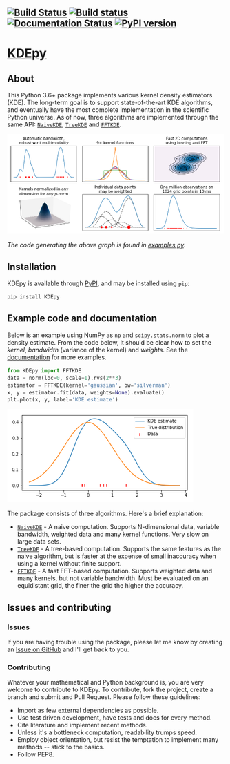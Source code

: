 [![Build Status](https://travis-ci.org/tommyod/KDEpy.svg?branch=master)](https://travis-ci.org/tommyod/KDEpy) [![Build status](https://ci.appveyor.com/api/projects/status/2esjgx50mf6x1g67?svg=true)](https://ci.appveyor.com/project/tommyod/kdepy) [![Documentation Status](https://readthedocs.org/projects/kdepy/badge/?version=latest)](http://kdepy.readthedocs.io/en/latest/?badge=latest) [![PyPI version](https://badge.fury.io/py/KDEpy.svg)](https://badge.fury.io/py/KDEpy)
---------

# [KDEpy](https://kdepy.readthedocs.io/en/latest/)

## About

This Python 3.6+ package implements various kernel density estimators (KDE).
The long-term goal is to support state-of-the-art KDE algorithms, and eventually have the most complete implementation in the scientific Python universe.
As of now, three algorithms are implemented through the same API: [`NaiveKDE`](https://kdepy.readthedocs.io/en/latest/API.html#naivekde), [`TreeKDE`](https://kdepy.readthedocs.io/en/latest/API.html#treekde) and [`FFTKDE`](https://kdepy.readthedocs.io/en/latest/API.html#fftkde).

![Plot](./docs/source/_static/img/showcase.png)

*The code generating the above graph is found in [examples.py](https://github.com/tommyod/KDEpy/blob/master/docs/source/examples.py).*

## Installation

KDEpy is available through [PyPI](https://pypi.org/project/KDEpy/), and may be installed using `pip`:

```bash
pip install KDEpy
```

## Example code and documentation

Below is an example using NumPy as `np` and `scipy.stats.norm` to plot a density estimate.
From the code below, it should be clear how to set the *kernel*, *bandwidth* (variance of the kernel) and *weights*.
See the [documentation](https://kdepy.readthedocs.io/en/latest/examples.html) for more examples.

```python
from KDEpy import FFTKDE
data = norm(loc=0, scale=1).rvs(2**3)
estimator = FFTKDE(kernel='gaussian', bw='silverman')
x, y = estimator.fit(data, weights=None).evaluate()
plt.plot(x, y, label='KDE estimate')
```
![Plot](./docs/source/_static/img/mwe.png)

The package consists of three algorithms. Here's a brief explanation:
- [`NaiveKDE`](https://kdepy.readthedocs.io/en/latest/API.html#naivekde) - A naive computation. Supports N-dimensional data, variable bandwidth, weighted data and many kernel functions. Very slow on large data sets.
- [`TreeKDE`](https://kdepy.readthedocs.io/en/latest/API.html#treekde) - A tree-based computation.    Supports the same features as the naive algorithm, but is faster at the expense of small inaccuracy when using a kernel without finite support.
- [`FFTKDE`](https://kdepy.readthedocs.io/en/latest/API.html#fftkde) - A fast FFT-based computation. Supports weighted data and many kernels, but not variable bandwidth. Must be evaluated on an equidistant grid, the finer the grid the higher the accuracy.

## Issues and contributing

### Issues

If you are having trouble using the package, please let me know by creating an [Issue on GitHub](https://github.com/tommyod/KDEpy/issues) and I'll get back to you.

### Contributing

Whatever your mathematical and Python background is, you are very welcome to contribute to KDEpy.
To contribute, fork the project, create a branch and submit and Pull Request.
Please follow these guidelines:
- Import as few external dependencies as possible.
- Use test driven development, have tests and docs for every method.
- Cite literature and implement recent methods.
- Unless it's a bottleneck computation, readability trumps speed.
- Employ object orientation, but resist the temptation to implement many methods -- stick to the basics.
- Follow PEP8.

